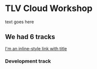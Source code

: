 # TLV Cloud Workshop

text goes here

## We had 6 tracks
[I'm an inline-style link with title](https://github.com/yodobrin/WorkShopTLV/blob/master/workshop/App%20Center%20-%20Cloud%20Workshop.pdfm "App Center Workshop")
### Development track

